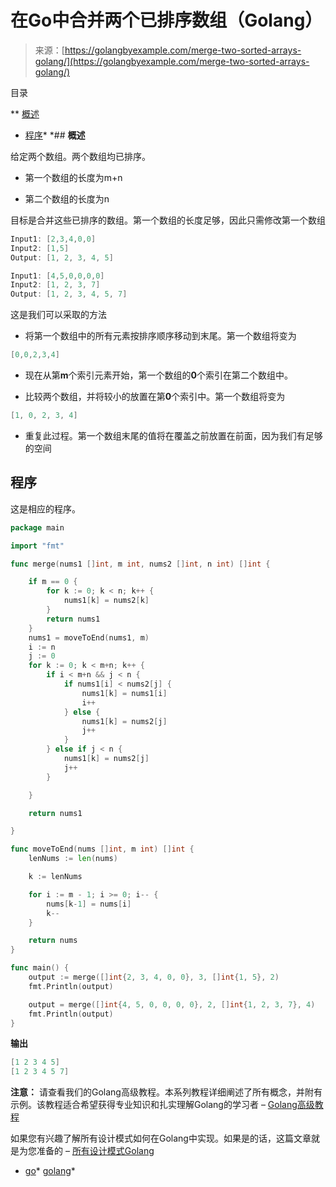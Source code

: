 <!--yml

category: 未分类

日期：2024-10-13 06:47:59

-->

# 在Go中合并两个已排序数组（Golang）

> 来源：[https://golangbyexample.com/merge-two-sorted-arrays-golang/](https://golangbyexample.com/merge-two-sorted-arrays-golang/)

目录

**   [概述](#Overview "Overview")

+   [程序](#Program "Program")*  *## **概述**

给定两个数组。两个数组均已排序。

+   第一个数组的长度为m+n

+   第二个数组的长度为n

目标是合并这些已排序的数组。第一个数组的长度足够，因此只需修改第一个数组

```go
Input1: [2,3,4,0,0]
Input2: [1,5]
Output: [1, 2, 3, 4, 5]

Input1: [4,5,0,0,0,0]
Input2: [1, 2, 3, 7]
Output: [1, 2, 3, 4, 5, 7]
```

这是我们可以采取的方法

+   将第一个数组中的所有元素按排序顺序移动到末尾。第一个数组将变为

```go
[0,0,2,3,4]
```

+   现在从第**m**个索引元素开始，第一个数组的**0**个索引在第二个数组中。

+   比较两个数组，并将较小的放置在第**0**个索引中。第一个数组将变为

```go
[1, 0, 2, 3, 4]
```

+   重复此过程。第一个数组末尾的值将在覆盖之前放置在前面，因为我们有足够的空间

## **程序**

这是相应的程序。

```go
package main

import "fmt"

func merge(nums1 []int, m int, nums2 []int, n int) []int {

	if m == 0 {
		for k := 0; k < n; k++ {
			nums1[k] = nums2[k]
		}
		return nums1
	}
	nums1 = moveToEnd(nums1, m)
	i := n
	j := 0
	for k := 0; k < m+n; k++ {
		if i < m+n && j < n {
			if nums1[i] < nums2[j] {
				nums1[k] = nums1[i]
				i++
			} else {
				nums1[k] = nums2[j]
				j++
			}
		} else if j < n {
			nums1[k] = nums2[j]
			j++
		}

	}

	return nums1

}

func moveToEnd(nums []int, m int) []int {
	lenNums := len(nums)

	k := lenNums

	for i := m - 1; i >= 0; i-- {
		nums[k-1] = nums[i]
		k--
	}

	return nums
}

func main() {
	output := merge([]int{2, 3, 4, 0, 0}, 3, []int{1, 5}, 2)
	fmt.Println(output)

	output = merge([]int{4, 5, 0, 0, 0, 0}, 2, []int{1, 2, 3, 7}, 4)
	fmt.Println(output)
}
```

**输出**

```go
[1 2 3 4 5]
[1 2 3 4 5 7]
```

**注意：** 请查看我们的Golang高级教程。本系列教程详细阐述了所有概念，并附有示例。该教程适合希望获得专业知识和扎实理解Golang的学习者 – [Golang高级教程](https://golangbyexample.com/golang-comprehensive-tutorial/)

如果您有兴趣了解所有设计模式如何在Golang中实现。如果是的话，这篇文章就是为您准备的 – [所有设计模式Golang](https://golangbyexample.com/all-design-patterns-golang/)

+   [go](https://golangbyexample.com/tag/go/)*   [golang](https://golangbyexample.com/tag/golang/)*
